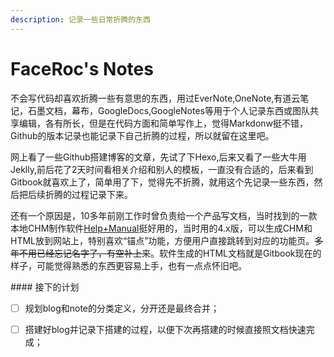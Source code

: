 ```yaml
---
description: 记录一些日常折腾的东西
---
```


# FaceRoc's Notes

不会写代码却喜欢折腾一些有意思的东西，用过EverNote,OneNote,有道云笔记，石墨文档，幕布，GoogleDocs,GoogleNotes等用于个人记录东西或图队共享编辑，各有所长，但是在代码方面和简单写作上，觉得Markdonw挺不错，Github的版本记录也能记录下自己折腾的过程，所以就留在这里吧。

网上看了一些Github搭建博客的文章，先试了下Hexo,后来又看了一些大牛用Jeklly,前后花了2天时间看相关介绍和别人的模板，一直没有合适的，后来看到Gitbook就喜欢上了，简单用了下，觉得先不折腾，就用这个先记录一些东西，然后把后续折腾的过程记录下来。 

还有一个原因是，10多年前刚工作时曾负责给一个产品写文档，当时找到的一款本地CHM制作软件[Help+Manual](https://www.helpandmanual.com/index.html)挺好用的，当时用的4.x版，可以生成CHM和HTML放到网站上，特别喜欢“锚点”功能，方便用户直接跳转到对应的功能页。~~多年不用已经忘记名字了，有空补上来~~。软件生成的HTML文档就是Gitbook现在的样子，可能觉得熟悉的东西更容易上手，也有一点点怀旧吧。

\#\#\#\# 接下的计划

* [ ] 规划blog和note的分类定义，分开还是最终合并；
* [ ] 搭建好blog并记录下搭建的过程，以便下次再搭建的时候直接照文档快速完成；



